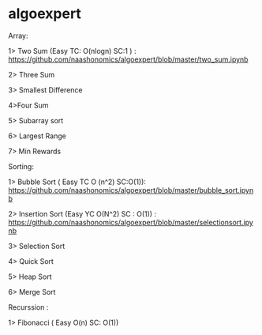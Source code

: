# algoexpert

Array:

1> Two Sum (Easy TC: O(nlogn) SC:1  ) : https://github.com/naashonomics/algoexpert/blob/master/two_sum.ipynb

2> Three Sum

3> Smallest Difference 

4>Four Sum

5> Subarray sort

6> Largest Range

7> Min Rewards 

Sorting:

1> Bubble Sort ( Easy TC O (n^2) SC:O(1)): https://github.com/naashonomics/algoexpert/blob/master/bubble_sort.ipynb

2> Insertion Sort (Easy YC O(N^2) SC : O(1)) : https://github.com/naashonomics/algoexpert/blob/master/selectionsort.ipynb

3> Selection Sort

4> Quick Sort

5> Heap Sort

6> Merge Sort 

Recurssion : 

1> Fibonacci ( Easy O(n) SC: O(1)) 
